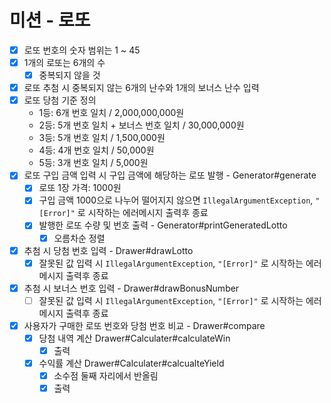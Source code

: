 # 미션 - 로또
- [X] 로또 번호의 숫자 범위는 1 ~ 45
- [X] 1개의 로또는 6개의 수
  - [X] 중복되지 않을 것
- [X] 로또 추첨 시 중복되지 않는 6개의 난수와 1개의 보너스 난수 입력
- [X] 로또 당첨 기준 정의
  - 1등: 6개 번호 일치 / 2,000,000,000원
  - 2등: 5개 번호 일치 + 보너스 번호 일치 / 30,000,000원 
  - 3등: 5개 번호 일치 / 1,500,000원 
  - 4등: 4개 번호 일치 / 50,000원 
  - 5등: 3개 번호 일치 / 5,000원
- [X] 로또 구입 금액 입력 시 구입 금액에 해당하는 로또 발행 - Generator#generate
  - [X] 로또 1장 가격:  1000원
  - [X] 구입 금액 1000으로 나누어 떨어지지 않으면 ```IllegalArgumentException```, ```"[Error]"``` 로 시작하는 에러메시지 출력후 종료
  - [X] 발행한 로또 수량 및 번호 출력 - Generator#printGeneratedLotto
    - [X] 오름차순 정렬
- [X] 추첨 시 당첨 번호 입력 - Drawer#drawLotto
  - [X] 잘못된 값 입력 시 ```IllegalArgumentException```, ```"[Error]"``` 로 시작하는 에러메시지 출력후 종료
- [X] 추첨 시 보너스 번호 입력 - Drawer#drawBonusNumber
  - [ ] 잘못된 값 입력 시 ```IllegalArgumentException```, ```"[Error]"``` 로 시작하는 에러메시지 출력후 종료
- [X] 사용자가 구매한 로또 번호와 당첨 번호 비교 - Drawer#compare
  - [X] 당첨 내역 계산 Drawer#Calculater#calculateWin
    - [X] 출력
  - [X] 수익률 계산 Drawer#Calculater#calcualteYield
    - [X] 소수점 둘째 자리에서 반올림
    - [X] 출력